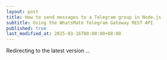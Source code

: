 ```yaml
---
layout: post
title: How to send messages to a Telegram group in Node.js
subtitle: Using the WhatsMate Telegram Gateway REST API
published: true
last_modified_at: 2025-03-16T00:00:00+08:00
---
```




<script>
    function pageRedirect() {
        window.location.replace("/2022-06-23-send-telegram-group-message-nodejs/");
    }      
    setTimeout("pageRedirect()", 1000);
</script>

Redirecting to the latest version ...
